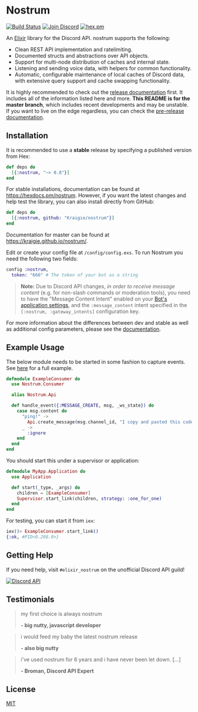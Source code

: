 # Nostrum

[![Build Status](https://github.com/Kraigie/nostrum/workflows/Test%20&%20Lint/badge.svg)](https://github.com/Kraigie/nostrum/actions)
[![Join Discord](https://img.shields.io/badge/discord-join-7289DA.svg)](https://discord.gg/2Bgn8nW)
[![hex.pm](https://img.shields.io/hexpm/v/nostrum.svg)](https://hex.pm/packages/nostrum/)


An [Elixir](http://elixir-lang.org/) library for the Discord API. nostrum
supports the following:

- Clean REST API implementation and ratelimiting.
- Documented structs and abstractions over API objects.
- Support for multi-node distribution of caches and internal state.
- Listening and sending voice data, with helpers for common functionality.
- Automatic, configurable maintenance of local caches of Discord data, with
  extensive query support and cache swapping functionality.

It is highly recommended to check out the [release
documentation](https://hexdocs.pm/nostrum/) first. It includes all of the
information listed here and more. **This README is for the master branch**,
which includes recent developments and may be unstable. If you want to live on
the edge regardless, you can check the [pre-release
documentation](https://kraigie.github.io/nostrum/).

## Installation

It is recommended to use a **stable** release by specifying a published
version from Hex:

```elixir
def deps do
  [{:nostrum, "~> 0.8"}]
end
```

For stable installations, documentation can be found at
https://hexdocs.pm/nostrum. However, if you want the latest changes and help
test the library, you can also install directly from GitHub:

```elixir
def deps do
  [{:nostrum, github: "Kraigie/nostrum"}]
end
```

Documentation for master can be found at https://kraigie.github.io/nostrum/.

Edit or create your config file at `/config/config.exs`. To run Nostrum you
need the following two fields:

```elixir
config :nostrum,
  token: "666" # The token of your bot as a string
```

> **Note:** Due to Discord API changes, _in order to receive message content_ (e.g.
for non-slash commands or moderation tools), you need to have the "Message
Content Intent" enabled on your [Bot's application
settings](https://discord.com/developers/applications/), and the
`:message_content` intent specified in the `[:nostrum, :gateway_intents]`
configuration key.

For more information about the differences between dev and stable as well as
additional config parameters, please see the
[documentation](https://kraigie.github.io/nostrum/).

## Example Usage
The below module needs to be started in some fashion to capture events. See
[here](https://github.com/Kraigie/nostrum/blob/master/examples/event_consumer.ex)
for a full example.

```elixir
defmodule ExampleConsumer do
  use Nostrum.Consumer

  alias Nostrum.Api

  def handle_event({:MESSAGE_CREATE, msg, _ws_state}) do
    case msg.content do
      "ping!" ->
        Api.create_message(msg.channel_id, "I copy and pasted this code")
      _ ->
        :ignore
    end
  end
end
```

You should start this under a supervisor or application:

```elixir
defmodule MyApp.Application do
  use Application

  def start(_type, _args) do
    children = [ExampleConsumer]
    Supervisor.start_link(children, strategy: :one_for_one)
  end
end
```

For testing, you can start it from `iex`:

```elixir
iex()> ExampleConsumer.start_link()
{:ok, #PID<0.208.0>}
```

## Getting Help

If you need help, visit `#elixir_nostrum` on the unofficial Discord API guild!

[![Discord API](https://discord.com/api/guilds/81384788765712384/embed.png?style=banner3)](https://discord.gg/2Bgn8nW)

## Testimonials

> my first choice is always nostrum
> 
> **- big nutty, javascript developer**

> i would feed my baby the latest nostrum release
>
> **- also big nutty**

> i've used nostrum for 6 years and i have never been let down. [...]
>
> **- Broman, Discord API Expert**

## License
[MIT](https://opensource.org/licenses/MIT)
